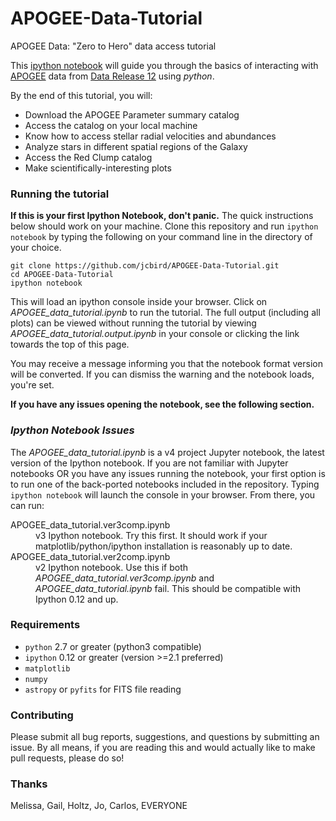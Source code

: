 # APOGEE-Data-Tutorial
APOGEE Data: "Zero to Hero" data access tutorial

This [ipython notebook](https://ipython.org/ipython-doc/3/notebook/notebook.html) will guide you through the basics of interacting with [APOGEE](https://www.sdss3.org/surveys/apogee.php) data from [Data Release 12](http://www.sdss.org/dr12/irspec/) using *python*.  

By the end of this tutorial, you will:
 - Download the APOGEE Parameter summary catalog
 - Access the catalog on your local machine
 - Know how to access stellar radial velocities and abundances
 - Analyze stars in different spatial regions of the Galaxy
 - Access the Red Clump catalog
 - Make scientifically-interesting plots

### Running the tutorial
**If this is your first Ipython Notebook, don't panic.** The quick instructions below should work on your machine. 
Clone this repository and run `ipython notebook` by typing the following on your command line in the directory of your choice.

```
git clone https://github.com/jcbird/APOGEE-Data-Tutorial.git
cd APOGEE-Data-Tutorial
ipython notebook
```

This will load an ipython console inside your browser. Click on *APOGEE_data_tutorial.ipynb* to run the tutorial. The full output (including all plots) can be viewed without running the tutorial by viewing *APOGEE_data_tutorial.output.ipynb* in your console or clicking the link towards the top of this page. 

You may receive a message informing you that the notebook format version will be converted. If you can dismiss the warning and the notebook loads, you're set. 

**If you have any issues opening the notebook, see the following section.**

### *Ipython Notebook Issues*
The *APOGEE_data_tutorial.ipynb* is a v4 project Jupyter notebook, the latest version of the Ipython notebook. If you are not familiar with Jupyter notebooks OR you have any issues running the notebook, your first option is to run one of the back-ported notebooks included in the repository. Typing `ipython notebook` will launch the console in your browser. From there, you can run:


<dl>
  <dt>APOGEE_data_tutorial.ver3comp.ipynb</dt>
  <dd>v3 Ipython notebook. Try this first. It should work if your matplotlib/python/ipython installation is reasonably up to date.</dd>

  <dt>APOGEE_data_tutorial.ver2comp.ipynb</dt>
  <dd>v2 Ipython notebook. Use this if both <em>APOGEE_data_tutorial.ver3comp.ipynb</em> and <em>APOGEE_data_tutorial.ipynb</em> fail. This should be compatible with Ipython 0.12 and up.</dd>
</dl>

### Requirements
- `python`  2.7 or greater (python3 compatible)
- `ipython` 0.12 or greater (version >=2.1 preferred)
- `matplotlib`
- `numpy`
-  `astropy` or `pyfits` for FITS file reading

### Contributing

Please submit all bug reports, suggestions, and questions by submitting an issue.
By all means, if you are reading this and would actually like to make pull requests, please do so!
### Thanks
Melissa, Gail, Holtz, Jo, Carlos, EVERYONE

